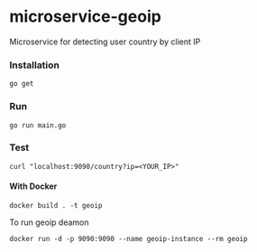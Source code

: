 # microservice-geoip

Microservice for detecting user country by client IP

### Installation 

```shell
go get 
```

### Run

```shell
go run main.go
```

### Test

```shell
curl "localhost:9090/country?ip=<YOUR_IP>"
```

#### With Docker
```shell
docker build . -t geoip
```
To run geoip deamon 
```shell
docker run -d -p 9090:9090 --name geoip-instance --rm geoip
```
